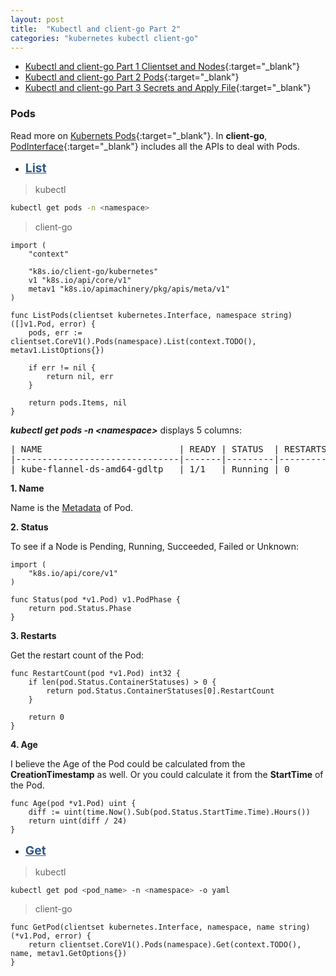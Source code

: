 ```yaml
---
layout: post
title:  "Kubectl and client-go Part 2"
categories: "kubernetes kubectl client-go"
---
```


- [Kubectl and client-go Part 1 Clientset and Nodes](http://yuezhizizhang.github.io/kubernetes/kubectl/client-go/2020/05/13/kubectl-client-go-part-1.html){:target="_blank"}
- [Kubectl and client-go Part 2 Pods](http://yuezhizizhang.github.io/kubernetes/kubectl/client-go/2020/05/13/kubectl-client-go-part-2.html){:target="_blank"}
- [Kubectl and client-go Part 3 Secrets and Apply File](http://yuezhizizhang.github.io/kubernetes/kubectl/client-go/2020/05/13/kubectl-client-go-part-3.html){:target="_blank"}

### Pods

Read more on [Kubernets Pods](https://kubernetes.io/docs/concepts/workloads/pods/pod/){:target="_blank"}. In **client-go**, [PodInterface](https://github.com/kubernetes/client-go/blob/master/kubernetes/typed/core/v1/pod.go){:target="_blank"} includes all the APIs to deal with Pods.

- **<span style="text-decoration: underline; color: #2f5687; font-size: 1.2rem;">List</span>**

> kubectl

```bash
kubectl get pods -n <namespace>
```

> client-go

```golang
import (
    "context"

    "k8s.io/client-go/kubernetes"
    v1 "k8s.io/api/core/v1"
    metav1 "k8s.io/apimachinery/pkg/apis/meta/v1"
)

func ListPods(clientset kubernetes.Interface, namespace string) ([]v1.Pod, error) {
    pods, err := clientset.CoreV1().Pods(namespace).List(context.TODO(), metav1.ListOptions{})

    if err != nil {
        return nil, err
    }

    return pods.Items, nil
}
```

***kubectl get pods -n &lt;namespace&gt;*** displays 5 columns:

<pre>
| NAME                          | READY | STATUS  | RESTARTS | AGE |
|-------------------------------|-------|---------|----------|-----|
| kube-flannel-ds-amd64-gdltp   | 1/1   | Running | 0        | 14d |
</pre>

**1. Name**

Name is the [Metadata](https://github.com/kubernetes/community/blob/master/contributors/devel/sig-architecture/api-conventions.md#metadata) of Pod.

**2. Status**

To see if a Node is Pending, Running, Succeeded, Failed or Unknown:

```golang
import (
    "k8s.io/api/core/v1"
)

func Status(pod *v1.Pod) v1.PodPhase {
    return pod.Status.Phase
}
```

**3. Restarts**

Get the restart count of the Pod:

```golang
func RestartCount(pod *v1.Pod) int32 {
    if len(pod.Status.ContainerStatuses) > 0 {
        return pod.Status.ContainerStatuses[0].RestartCount
    }
	
    return 0
}
```

**4. Age**

I believe the Age of the Pod could be calculated from the **CreationTimestamp** as well. Or you could calculate it from the **StartTime** of the Pod.

```golang
func Age(pod *v1.Pod) uint {
    diff := uint(time.Now().Sub(pod.Status.StartTime.Time).Hours())
    return uint(diff / 24)
}
```

- **<span style="text-decoration: underline; color: #2f5687; font-size: 1.2rem;">Get</span>**

> kubectl

```bash
kubectl get pod <pod_name> -n <namespace> -o yaml
```

> client-go

```golang
func GetPod(clientset kubernetes.Interface, namespace, name string) (*v1.Pod, error) {
    return clientset.CoreV1().Pods(namespace).Get(context.TODO(), name, metav1.GetOptions{})
}
```